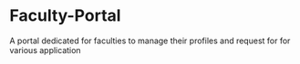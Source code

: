 # Faculty-Portal
A portal dedicated for faculties to manage their profiles and request for for various application
